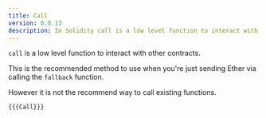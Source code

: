 ```yaml
---
title: Call
version: 0.8.13
description: In Solidity call is a low level function to interact with other contracts
---
```


`call` is a low level function to interact with other contracts.

This is the recommended method to use when you're just sending Ether via calling the `fallback` function.

However it is not the recommend way to call existing functions.

```solidity
{{{Call}}}
```
